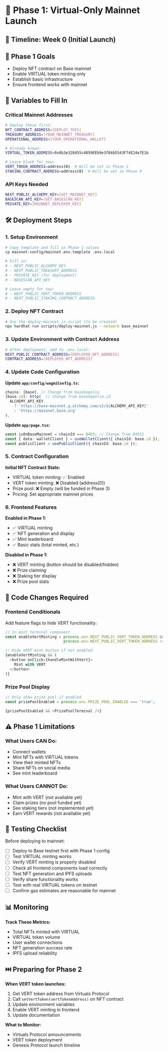 # 🚀 Phase 1: Virtual-Only Mainnet Launch

## 📅 **Timeline**: Week 0 (Initial Launch)

## 🎯 **Phase 1 Goals**
- Deploy NFT contract on Base mainnet
- Enable VIRTUAL token minting only
- Establish basic infrastructure
- Ensure frontend works with mainnet

## 📝 **Variables to Fill In**

### **Critical Mainnet Addresses**
```bash
# Deploy these first:
NFT_CONTRACT_ADDRESS=[DEPLOY_THIS]
TREASURY_ADDRESS=[YOUR_MAINNET_TREASURY]
OPERATIONAL_ADDRESS=[YOUR_OPERATIONAL_WALLET]

# Already known:
VIRTUAL_TOKEN_ADDRESS=0x0b3e328455c4059EEb9e3f84b5543F74E24e7E1b

# Leave blank for now:
VERT_TOKEN_ADDRESS=address(0)  # Will be set in Phase 2
STAKING_CONTRACT_ADDRESS=address(0)  # Will be set in Phase 4
```

### **API Keys Needed**
```bash
NEXT_PUBLIC_ALCHEMY_KEY=[GET_MAINNET_KEY]
BASESCAN_API_KEY=[GET_BASESCAN_KEY]
PRIVATE_KEY=[MAINNET_DEPLOYER_KEY]
```

## 🛠️ **Deployment Steps**

### **1. Setup Environment**
```bash
# Copy template and fill in Phase 1 values
cp mainnet-config/mainnet.env.template .env.local

# Fill in:
# - NEXT_PUBLIC_ALCHEMY_KEY
# - NEXT_PUBLIC_TREASURY_ADDRESS  
# - PRIVATE_KEY (for deployment)
# - BASESCAN_API_KEY

# Leave empty for now:
# - NEXT_PUBLIC_VERT_TOKEN_ADDRESS
# - NEXT_PUBLIC_STAKING_CONTRACT_ADDRESS
```

### **2. Deploy NFT Contract**
```bash
# Use the deploy-mainnet.js script (to be created)
npx hardhat run scripts/deploy-mainnet.js --network base_mainnet
```

### **3. Update Environment with Contract Address**
```bash
# After deployment, add to .env.local:
NEXT_PUBLIC_CONTRACT_ADDRESS=[DEPLOYED_NFT_ADDRESS]
CONTRACT_ADDRESS=[DEPLOYED_NFT_ADDRESS]
```

### **4. Update Code Configuration**

**Update `app/config/wagmiConfig.ts`:**
```typescript
chains: [base], // Change from baseSepolia
[base.id]: http(  // Change from baseSepolia.id
  ALCHEMY_API_KEY 
    ? `https://base-mainnet.g.alchemy.com/v2/${ALCHEMY_API_KEY}`
    : 'https://mainnet.base.org'
),
```

**Update `app/page.tsx`:**
```typescript
const isOnBaseMainnet = chainId === 8453; // Change from 84532
const { data: walletClient } = useWalletClient({ chainId: base.id });
const publicClient = usePublicClient({ chainId: base.id });
```

### **5. Contract Configuration**

**Initial NFT Contract State:**
- VIRTUAL token minting: ✅ Enabled
- VERT token minting: ❌ Disabled (address(0))
- Prize pool: ❌ Empty (will be funded in Phase 3)
- Pricing: Set appropriate mainnet prices

### **6. Frontend Features**

**Enabled in Phase 1:**
- ✅ VIRTUAL minting
- ✅ NFT generation and display
- ✅ Mint leaderboard
- ✅ Basic stats (total minted, etc.)

**Disabled in Phase 1:**
- ❌ VERT minting (button should be disabled/hidden)
- ❌ Prize claiming
- ❌ Staking tier display
- ❌ Prize pool stats

## 🔧 **Code Changes Required**

### **Frontend Conditionals**
Add feature flags to hide VERT functionality:

```typescript
// In mint terminal component
const enableVertMinting = process.env.NEXT_PUBLIC_VERT_TOKEN_ADDRESS && 
                          process.env.NEXT_PUBLIC_VERT_TOKEN_ADDRESS !== 'address(0)';

// Hide VERT mint button if not enabled
{enableVertMinting && (
  <button onClick={handleMintWithVert}>
    Mint with VERT
  </button>
)}
```

### **Prize Pool Display**
```typescript
// Only show prize pool if enabled
const prizePoolEnabled = process.env.PRIZE_POOL_ENABLED === 'true';

{prizePoolEnabled && <PrizePoolTerminal />}
```

## ⚠️ **Phase 1 Limitations**

### **What Users CAN Do:**
- Connect wallets
- Mint NFTs with VIRTUAL tokens
- View their minted NFTs
- Share NFTs on social media
- See mint leaderboard

### **What Users CANNOT Do:**
- Mint with VERT (not available yet)
- Claim prizes (no pool funded yet)
- See staking tiers (not implemented yet)
- Earn VERT rewards (not available yet)

## 🧪 **Testing Checklist**

Before deploying to mainnet:
- [ ] Deploy to Base testnet first with Phase 1 config
- [ ] Test VIRTUAL minting works
- [ ] Verify VERT minting is properly disabled
- [ ] Check all frontend components load correctly
- [ ] Test NFT generation and IPFS uploads
- [ ] Verify share functionality works
- [ ] Test with real VIRTUAL tokens on testnet
- [ ] Confirm gas estimates are reasonable for mainnet

## 📊 **Monitoring**

**Track These Metrics:**
- Total NFTs minted with VIRTUAL
- VIRTUAL token volume
- User wallet connections
- NFT generation success rate
- IPFS upload reliability

## ⏭️ **Preparing for Phase 2**

**When VERT token launches:**
1. Get VERT token address from Virtuals Protocol
2. Call `setVertToken(vertTokenAddress)` on NFT contract
3. Update environment variables
4. Enable VERT minting in frontend
5. Update documentation

**What to Monitor:**
- Virtuals Protocol announcements
- VERT token deployment
- Genesis Protocol launch timeline 